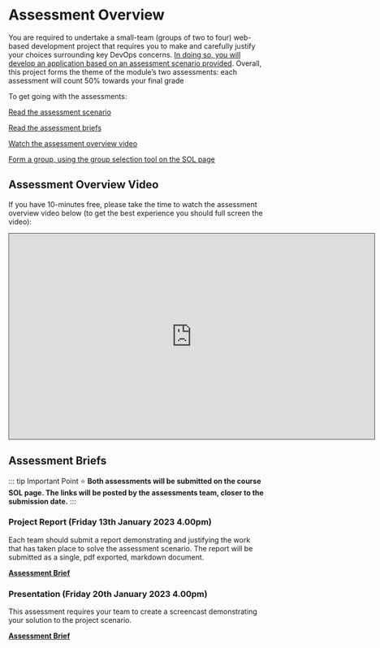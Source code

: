 # Assessment Overview

You are required to undertake a small-team (groups of two to four) web-based development project that requires you to make and carefully justify your choices surrounding key DevOps concerns. [In doing so, you will develop an application based on an assessment scenario provided](scenario). Overall, this project forms the theme of the module’s two assessments: each assessment will count 50% towards your final grade


To get going with the assessments:

[Read the assessment scenario](./scenario)

[Read the assessment briefs](#assessment-briefs) 

[Watch the assessment overview video](#assessment-overview-video) 

[Form a group, using the group selection tool on the SOL page](https://learn.solent.ac.uk/course/view.php?id=48502&section=5) 


## Assessment Overview Video 

If you have 10-minutes free, please take the time to watch the assessment overview video below (to get the best experience you should full screen the video): 

<iframe src="https://solent.cloud.panopto.eu/Panopto/Pages/Embed.aspx?id=d44b58b3-8cb0-44ae-b2bf-af1100dafaf5&amp;autoplay=false&amp;offerviewer=true&amp;showtitle=true&amp;showbrand=true&amp;captions=true&amp;interactivity=all" height="405" width="720" style="border: 1px solid #464646;" allowfullscreen="" allow="autoplay"></iframe>

## Assessment Briefs
::: tip Important Point
:star:
**Both assessments will be submitted on the course SOL page. The links will be posted by the assessments team, closer to the submission date.**
:::
### Project Report (Friday 13th January 2023 4.00pm)

Each team should submit a report demonstrating and justifying the work that has taken place to solve the assessment scenario. The report will be submitted as a single, pdf exported, markdown document. 

**[Assessment Brief](/assessment_1_project_report_brief.pdf)**

### Presentation (Friday 20th January 2023 4.00pm)

This assessment requires your team to create a screencast demonstrating your solution to the project scenario. 

**[Assessment Brief](/assessment_2_presentation_brief.pdf)**


